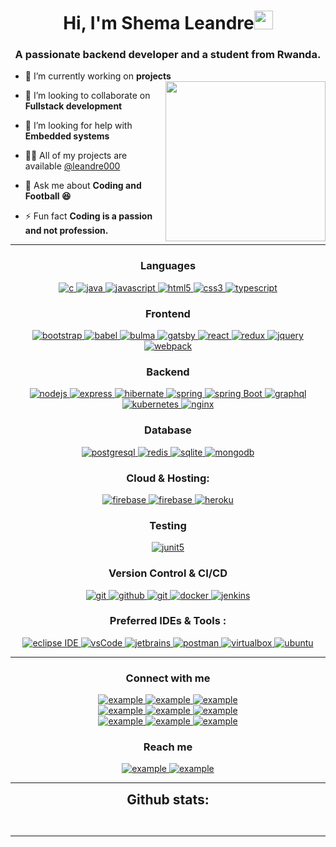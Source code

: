   <p align="center">
 
</p>
<h1 align="center">Hi, I'm Shema Leandre<img width="30px" src="https://raw.githubusercontent.com/iampavangandhi/iampavangandhi/master/gifs/Hi.gif"></h1>
<h3 font-size="20" align="center">A passionate backend developer and a student from Rwanda.</h3>
<ul>
<li>
<p>🌱 I’m currently working on <strong>projects</strong> <img align="right" style="width:16rem; height:auto" src="https://raw.githubusercontent.com/leandre000/leandre000/41a4790484e268102dfdab2b7c59d440d3ffafab/resources/img/geek.gif"></p>
</li>
<li>
<p>👯 I’m looking to collaborate on <strong>Fullstack development</strong></p>
</li>
<li>
<p>🤝 I’m looking for help with <strong>Embedded systems</strong></p>
</li>
<li>
<p>👨‍💻 All of my projects are available <a href="github.com/leandre000">@leandre000</a></p>
</li>
<li>
<p>💬 Ask me about <strong> Coding and Football 😆</strong></p>
</li>
<li>
<p>⚡ Fun fact <strong>Coding is a passion and not profession.</strong></p>
</li>
</ul>
<hr>

<h3 align="center">Languages</h3>
<p align="center">
  <a href="https://www.cprogramming.com/" target="_blank"> 
    <img src="https://img.shields.io/badge/C%20programming-A8B9CC.svg?style=for-the-badge&amp;logo=c&amp;logoColor=white" alt="c">
  </a>
  <a href="https://www.java.com" target="_blank"> 
    <img src="https://img.shields.io/badge/Java-007396.svg?style=for-the-badge&amp;logo=java&amp;logoColor=white" alt="java"> 
  </a>
  <a href="https://developer.mozilla.org/en-US/docs/Web/JavaScript" target="_blank"> 
    <img src="https://img.shields.io/badge/Javascript-F7DF1E.svg?style=for-the-badge&amp;logo=javascript&amp;logoColor=black" alt="javascript"> 
  </a>
  <a href="https://www.w3.org/html/" target="_blank"> 
    <img src="https://img.shields.io/badge/html-E34F26.svg?style=for-the-badge&amp;logo=html5&amp;logoColor=white" alt="html5"> 
  </a>
  <a href="https://www.w3schools.com/css/" target="_blank">
    <img src="https://img.shields.io/badge/css-1572B6.svg?style=for-the-badge&amp;logo=css3&amp;logoColor=white" alt="css3">
  </a>
  <a href="https://www.typescriptlang.org/" target="_blank"> 
    <img src="https://img.shields.io/badge/typescript-3178C6.svg?style=for-the-badge&amp;logo=typescript&amp;logoColor=white" alt="typescript">
  </a>
</p>
<h3 align="center">Frontend</h3>
<p align="center">
      <a href="https://getbootstrap.com" target="_blank">
    <img src="https://img.shields.io/badge/bootstrap-7952B3.svg?style=for-the-badge&amp;logo=bootstrap&amp;logoColor=white" alt="bootstrap">
  </a>
  <a href="https://babeljs.io/" target="_blank">
    <img src="https://img.shields.io/badge/babel-F9DC3E.svg?style=for-the-badge&amp;logo=babel&amp;logoColor=black" alt="babel"> 
  </a>
  <a href="https://bulma.io/" target="_blank">
    <img src="https://img.shields.io/badge/bulma-00D1B2.svg?style=for-the-badge&amp;logo=bulma&amp;logoColor=white" alt="bulma">
  </a>
  <a href="https://www.gatsbyjs.com/" target="_blank">
    <img src="https://img.shields.io/badge/gatsbyjs-663399.svg?style=for-the-badge&amp;logo=gatsby&amp;logoColor=white" alt="gatsby">
  </a>
  <a href="https://reactjs.org/" target="_blank"> 
    <img src="https://img.shields.io/badge/reactjs-61DAFB.svg?style=for-the-badge&amp;logo=react&amp;logoColor=black" alt="react"> 
  </a>
  <a href="https://redux.js.org" target="_blank"> 
    <img src="https://img.shields.io/badge/redux-764ABC.svg?style=for-the-badge&amp;logo=redux&amp;logoColor=white" alt="redux"> 
  </a> 
  <a href="https://jquery.com/" target="_blank">
    <img src="https://img.shields.io/badge/jquery-0769AD.svg?style=for-the-badge&amp;logo=jquery&amp;logoColor=white" alt="jquery"> 
  </a>
  <a href="https://webpack.js.org" target="_blank">
    <img src="https://img.shields.io/badge/webpack-8DD6F9.svg?style=for-the-badge&amp;logo=webpack&amp;logoColor=black" alt="webpack">
  </a>
</p>
<h3 align="center">Backend</h3>
<p align="center">
  <a href="https://nodejs.org" target="_blank"> 
    <img src="https://img.shields.io/badge/node.js-339933.svg?style=for-the-badge&amp;logo=nodedotjs&amp;logoColor=white" alt="nodejs"> 
  </a>
  <a href="https://expressjs.com" target="_blank">
    <img src="https://img.shields.io/badge/express-000000.svg?style=for-the-badge&amp;logo=express&amp;logoColor=white" alt="express">
  </a><a href="https://hibernate.org/" target="_blank"> 
    <img src="https://img.shields.io/badge/hibernate-59666C.svg?style=for-the-badge&amp;logo=hibernate&amp;logoColor=white" alt="hibernate "> 
  </a>
    <a href="https://spring.io/" target="_blank"> 
      <img src="https://img.shields.io/badge/spring%20IOC-6DB33F.svg?style=for-the-badge&amp;logo=spring&amp;logoColor=white" alt="spring"> 
  </a>
  <a href="https://spring.io/" target="_blank"> 
    <img src="https://img.shields.io/badge/spring%20boot-6DB33F.svg?style=for-the-badge&amp;logo=springboot&amp;logoColor=white" alt="spring Boot"> 
  </a>
  <a href="https://graphql.org" target="_blank">
    <img src="https://img.shields.io/badge/graphql-E10098.svg?style=for-the-badge&amp;logo=graphql&amp;logoColor=white" alt="graphql">
  </a>
  <a href="https://kubernetes.io" target="_blank"> 
    <img src="https://img.shields.io/badge/kubernetes-326CE5.svg?style=for-the-badge&amp;logo=kubernetes&amp;logoColor=white" alt="kubernetes">
  </a>
  <a href="https://www.nginx.com" target="_blank"> 
    <img src="https://img.shields.io/badge/nginx-009639.svg?style=for-the-badge&amp;logo=nginx&amp;logoColor=white" alt="nginx"> 
  </a> 
</p>
<h3 align="center">Database</h3>
<p align="center">
  <a href="https://www.postgresql.org" target="_blank"> 
    <img src="https://img.shields.io/badge/postgreSQL-4169E1.svg?style=for-the-badge&amp;logo=postgresql&amp;logoColor=white" alt="postgresql"> 
  </a>
  <a href="https://redis.io" target="_blank"> 
    <img src="https://img.shields.io/badge/redis-DC382D.svg?style=for-the-badge&amp;logo=redis&amp;logoColor=white" alt="redis">
  </a>
  <a href="https://www.sqlite.org/" target="_blank"> 
    <img src="https://img.shields.io/badge/sqlite-003B57.svg?style=for-the-badge&amp;logo=sqlite&amp;logoColor=white" alt="sqlite"> 
  </a>
  <a href="https://www.mongodb.com/" target="_blank"> 
    <img src="https://img.shields.io/badge/mongodb-47A248.svg?style=for-the-badge&amp;logo=mongodb&amp;logoColor=white" alt="mongodb"> 
  </a> 
</p>
<h3 align="center">Cloud &amp; Hosting:</h3>
<p align="center">
 
  <a href="https://firebase.google.com/" target="_blank">
    <img src="https://img.shields.io/badge/firebase-FFCA28.svg?style=for-the-badge&amp;logo=firebase&amp;logoColor=black" alt="firebase">
  </a>
  <a href="https://netlify.com/" target="_blank">
    <img src="https://img.shields.io/badge/netlify-00C7B7.svg?style=for-the-badge&amp;logo=netlify&amp;logoColor=black" alt="firebase">
  </a>
  <a href="https://heroku.com" target="_blank"> 
    <img src="https://img.shields.io/badge/heroku-430098.svg?style=for-the-badge&amp;logo=heroku&amp;logoColor=white" alt="heroku"> 
  </a> 
</p>
<h3 align="center">Testing</h3>
<p align="center"> 
  <a href="https://junit.org/junit5/" target="_blank"> 
    <img src="https://img.shields.io/badge/junit-25A162.svg?style=for-the-badge&amp;logo=junit5&amp;logoColor=white" alt="junit5"> 
  </a> 
</p>
<h3 align="center">Version Control &amp; CI/CD</h3>
<p align="center">
  <a href="https://git-scm.com/" target="_blank">
    <img src="https://img.shields.io/badge/git-F05032.svg?style=for-the-badge&amp;logo=git&amp;logoColor=white" alt="git">
  </a>
  <a href="https://github.com/leandre000" target="_blank">
    <img src="https://img.shields.io/badge/github-181717.svg?style=for-the-badge&amp;logo=github&amp;logoColor=white" alt="github">
  </a>
  <a href="https://gitlab.com/leandre000" target="_blank">
    <img src="https://img.shields.io/badge/gitlab-181717.svg?style=for-the-badge&amp;logo=gitlab&amp;logoColor=white" alt="git">
  </a>
    <a href="https://www.docker.com/" target="_blank">
    <img src="https://img.shields.io/badge/docker-2496ED.svg?style=for-the-badge&amp;logo=docker&amp;logoColor=white" alt="docker">
  </a>
  <a href="https://www.jenkins.io" target="_blank"> 
    <img src="https://img.shields.io/badge/jenkins-D24939.svg?style=for-the-badge&amp;logo=jenkins&amp;logoColor=white" alt="jenkins"> 
  </a>
</p>
<h3 align="center">Preferred IDEs  &amp; Tools :</h3>
<p align="center"> 
  <a href="https://eclipse.org" target="_blank">
    <img src="https://img.shields.io/badge/eclipse-2C2255.svg?style=for-the-badge&amp;logo=eclipse&amp;logoColor=white" alt="eclipse IDE"> 
  </a>
  <a href="https://code.visualstudio.com/" target="_blank">
    <img src="https://img.shields.io/badge/vscode-007ACC.svg?style=for-the-badge&amp;logo=visualstudiocode&amp;logoColor=white" alt="vsCode"> 
  </a>
  <a href="https://www.jetbrains.com/" target="_blank">
    <img src="https://img.shields.io/badge/jetbrains%20IDE-000000.svg?style=for-the-badge&amp;logo=jetbrains&amp;logoColor=white" alt="jetbrains">
  </a>
  <a href="https://postman.com" target="_blank"> 
    <img src="https://img.shields.io/badge/postman-FF6C37.svg?style=for-the-badge&amp;logo=postman&amp;logoColor=white" alt="postman">
  </a>
  <a href="https://www.virtualbox.org/" target="_blank">
    <img src="https://img.shields.io/badge/virtualbox-183A61.svg?style=for-the-badge&amp;logo=virtualbox&amp;logoColor=white" alt="virtualbox">
  </a>
  <a href="https://ubuntu.com/" target="_blank"> 
    <img src="https://img.shields.io/badge/ubuntu-E95420.svg?style=for-the-badge&amp;logo=ubuntu&amp;logoColor=white" alt="ubuntu">
  </a>
</p>
<hr>
<h3 align="center">Connect with me</h3>
<div style="margin-top:10px" align="center">
  <div>
    <a href="https://dev.to/example" target="_blank">
      <img src="https://img.shields.io/badge/DEV.to-0A0A0A.svg?style=for-the-badge&amp;logo=devdotto&amp;logoColor=white" alt="example">
    </a>
    <a href="https://medium.com/@example" target="_blank">
      <img src="https://img.shields.io/badge/medium-000000.svg?style=for-the-badge&amp;logo=medium&amp;logoColor=white" alt="example">
    </a>
    <a href="https://codepen.io/@example" target="_blank">
      <img src="https://img.shields.io/badge/Codepen-000000.svg?style=for-the-badge&amp;logo=codepen&amp;logoColor=white" alt="example">
    </a>
  </div>
  <div>
    <a href="https://linkedin.com/in/example" target="_blank">
      <img src="https://img.shields.io/badge/Linked%20In-0A66C2.svg?style=for-the-badge&amp;logo=linkedin&amp;logoColor=white" alt="example">
    </a>
    <a href="https://twitter.com/example" target="_blank">
      <img src="https://img.shields.io/badge/Twitter-1DA1F2.svg?style=for-the-badge&amp;logo=twitter&amp;logoColor=white" alt="example">
    </a>
    <a href="https://dribbble.com/example" target="_blank">
      <img src="https://img.shields.io/badge/Dribbble-EA4C89.svg?style=for-the-badge&amp;logo=dribbble&amp;logoColor=black" alt="example">
    </a>
  </div>
  <div>
    <a href="https://www.codechef.com/users/example" target="_blank">
      <img src="https://img.shields.io/badge/Codechef-5B4638.svg?style=for-the-badge&amp;logo=codechef&amp;logoColor=white" alt="example">
    </a>
    <a href="https://www.hackerrank.com/example" target="_blank">
      <img src="https://img.shields.io/badge/Hackerrank-00EA64.svg?style=for-the-badge&amp;logo=hackerrank&amp;logoColor=black" alt="example">
    </a>
    <a href="https://www.leetcode.com/example" target="_blank">
      <img src="https://img.shields.io/badge/LeetCode-FFA116.svg?style=for-the-badge&amp;logo=leetcode&amp;logoColor=black" alt="example">
    </a>
  </div>
</div>
<h3 align="center">Reach me</h3>
<p align="center">
  <a href="https://t.me/example" target="_blank">
    <img src="https://img.shields.io/badge/Telegram-26A5E4.svg?style=for-the-badge&amp;logo=telegram&amp;logoColor=white" alt="example">
  </a>
  <a href="mailto:iamshemaleandre@gmail.com?subject=Feedback%20From%20Github&amp;body=Hello," target="_blank">
    <img src="https://img.shields.io/badge/Outlook-0078D4.svg?style=for-the-badge&amp;logo=microsoftoutlook&amp;logoColor=white" alt="example">
  </a>
</p>
<hr>
<div align="center">
<h2 align="center" style="margin: 5px 10px;">Github stats:</h2> 
<p><a href="https://github.com/leandre000"><img src="https://github-readme-stats.vercel.app/api?username=leandre000&amp;show_icons=true&amp;theme=tokyonight&amp;hide_border=true&amp;locale=en" alt=""></a>
<a href="https://github.com/leandre000"><img src="https://github-readme-streak-stats.herokuapp.com/?user=leandre000&amp;theme=material-palenight" alt=""></a></p>
</div>
<hr>

